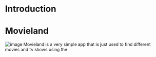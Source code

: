 # Introduction

# Movieland
![image](https://user-images.githubusercontent.com/45319805/223401652-70e03b59-058e-4c71-b554-4af4983bedcb.png)
Movieland is a very simple app that is just used to find different movies and tv shows using the 
